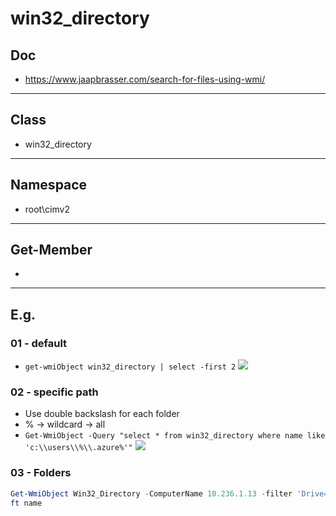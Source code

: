 # win32_directory

## Doc
* https://www.jaapbrasser.com/search-for-files-using-wmi/

---

## Class
* win32_directory

---

## Namespace
* root\cimv2

---

## Get-Member
* 

---

## E.g.
### 01 - default
* `get-wmiObject win32_directory | select -first 2`
[<img src="https://i.imgur.com/BtKdVcy.png">](https://i.imgur.com/BtKdVcy.png)

### 02 - specific path
* Use double backslash for each folder
* % -> wildcard -> all
* `Get-WmiObject -Query "select * from win32_directory where name like 'c:\\users\\%\\.azure%'"`
[<img src="https://i.imgur.com/eKrNb90.png">](https://i.imgur.com/eKrNb90.png)


### 03 - Folders
````powershell
Get-WmiObject Win32_Directory -ComputerName 10.236.1.13 -filter 'Drive="C:" and Path="\\users\\"' | 
ft name 
````
